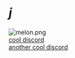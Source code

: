 # __***j***__
![melon.png](https://media.discordapp.net/attachments/695424384092995636/851282812258615316/melon.png)  
[cool discord](https://discord.gg/bingus)  
[another cool discord](https://discord.gg/KanRhdQwQe)
